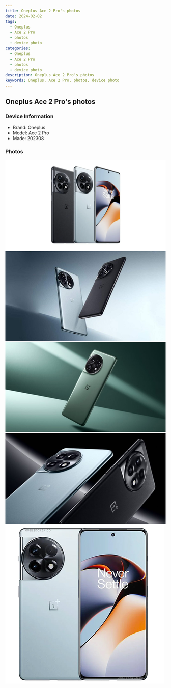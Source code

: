 ```yaml
---
title: Oneplus Ace 2 Pro's photos
date: 2024-02-02
tags: 
  - Oneplus
  - Ace 2 Pro
  - photos
  - device photo
categories: 
  - Oneplus
  - Ace 2 Pro
  - photos
  - device photo
description: Oneplus Ace 2 Pro's photos
keywords: Oneplus, Ace 2 Pro, photos, device photo
---
```


## Oneplus Ace 2 Pro's photos

### Device Information

- Brand: Oneplus
- Model: Ace 2 Pro
- Made: 202308

### Photos

![/images/best-assets/devices/oneplus/oneplus-ace-2-pro/1.jpg](/images/best-assets/devices/oneplus/oneplus-ace-2-pro/1.jpg)
![/images/best-assets/devices/oneplus/oneplus-ace-2-pro/2.jpg](/images/best-assets/devices/oneplus/oneplus-ace-2-pro/2.jpg)
![/images/best-assets/devices/oneplus/oneplus-ace-2-pro/3.jpg](/images/best-assets/devices/oneplus/oneplus-ace-2-pro/3.jpg)
![/images/best-assets/devices/oneplus/oneplus-ace-2-pro/4.jpg](/images/best-assets/devices/oneplus/oneplus-ace-2-pro/4.jpg)
![/images/best-assets/devices/oneplus/oneplus-ace-2-pro/5.jpg](/images/best-assets/devices/oneplus/oneplus-ace-2-pro/5.jpg)
